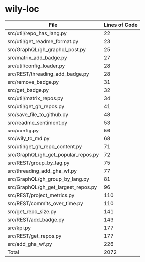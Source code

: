 # wily-loc

| File                                |   Lines of Code |
| --- | --- |
| src/util/repo_has_lang.py           |              22 |
| src/util/get_readme_format.py       |              23 |
| src/GraphQL/gh_graphql_post.py      |              25 |
| src/matrix_add_badge.py             |              27 |
| src/util/config_loader.py           |              28 |
| src/REST/threading_add_badge.py     |              28 |
| src/remove_badge.py                 |              31 |
| src/get_badge.py                    |              32 |
| src/util/matrix_repos.py            |              34 |
| src/util/get_gh_repos.py            |              41 |
| src/save_file_to_github.py          |              48 |
| src/readme_sentiment.py             |              53 |
| src/config.py                       |              56 |
| src/wily_to_md.py                   |              68 |
| src/util/get_gh_repo_content.py     |              71 |
| src/GraphQL/gh_get_popular_repos.py |              72 |
| src/REST/group_by_tag.py            |              75 |
| src/threading_add_gha_wf.py         |              77 |
| src/GraphQL/gh_group_by_lang.py     |              81 |
| src/GraphQL/gh_get_largest_repos.py |              96 |
| src/REST/project_metrics.py         |             110 |
| src/REST/commits_over_time.py       |             110 |
| src/get_repo_size.py                |             141 |
| src/REST/add_badge.py               |             143 |
| src/kpi.py                          |             177 |
| src/REST/get_repos.py               |             177 |
| src/add_gha_wf.py                   |             226 |
| Total                               |            2072 |
